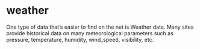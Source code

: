 # weather
One type of data that’s easier to find on the net is Weather data. Many sites provide historical data on many meteorological parameters such as pressure, temperature, humidity, wind_speed, visibility, etc.
